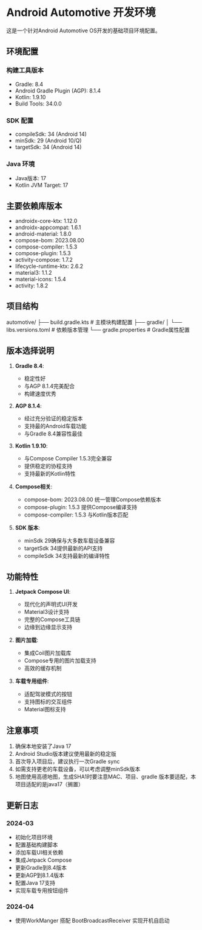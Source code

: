 # Android Automotive 开发环境

这是一个针对Android Automotive OS开发的基础项目环境配置。

## 环境配置

### 构建工具版本
- Gradle: 8.4
- Android Gradle Plugin (AGP): 8.1.4
- Kotlin: 1.9.10
- Build Tools: 34.0.0

### SDK 配置
- compileSdk: 34 (Android 14)
- minSdk: 29 (Android 10/Q)
- targetSdk: 34 (Android 14)

### Java 环境
- Java版本: 17
- Kotlin JVM Target: 17

## 主要依赖库版本
- androidx-core-ktx: 1.12.0
- androidx-appcompat: 1.6.1
- android-material: 1.8.0
- compose-bom: 2023.08.00
- compose-compiler: 1.5.3
- compose-plugin: 1.5.3
- activity-compose: 1.7.2
- lifecycle-runtime-ktx: 2.6.2
- material3: 1.1.2
- material-icons: 1.5.4
- activity: 1.8.2

## 项目结构
automotive/
├── build.gradle.kts # 主模块构建配置
├── gradle/
│ └── libs.versions.toml # 依赖版本管理
└── gradle.properties # Gradle属性配置


## 版本选择说明

1. **Gradle 8.4**:
    - 稳定性好
    - 与AGP 8.1.4完美配合
    - 构建速度优秀

2. **AGP 8.1.4**:
    - 经过充分验证的稳定版本
    - 支持最的Android车载功能
    - 与Gradle 8.4兼容性最佳

3. **Kotlin 1.9.10**:
    - 与Compose Compiler 1.5.3完全兼容
    - 提供稳定的协程支持
    - 支持最新的Kotlin特性

4. **Compose相关**:
    - compose-bom: 2023.08.00 统一管理Compose依赖版本
    - compose-plugin: 1.5.3 提供Compose编译支持
    - compose-compiler: 1.5.3 与Kotlin版本匹配

5. **SDK 版本**:
    - minSdk 29确保与大多数车载设备兼容
    - targetSdk 34提供最新的API支持
    - compileSdk 34支持最新的编译特性

## 功能特性

1. **Jetpack Compose UI**:
    - 现代化的声明式UI开发
    - Material3设计支持
    - 完整的Compose工具链
    - 边缘到边缘显示支持

2. **图片加载**:
    - 集成Coil图片加载库
    - Compose专用的图片加载支持
    - 高效的缓存机制

3. **车载专用组件**:
    - 适配驾驶模式的按钮
    - 支持图标的交互组件
    - Material图标支持

## 注意事项

1. 确保本地安装了Java 17
2. Android Studio版本建议使用最新的稳定版
3. 首次导入项目后，建议执行一次Gradle sync
4. 如需支持更老的车载设备，可以考虑调整minSdk版本
5. 地图使用高德地图，生成SHA1时要注意MAC、项目、gradle 版本要适配，本项目适配的是java17（搁置）

## 更新日志

### 2024-03
- 初始化项目环境
- 配置基础构建脚本
- 添加车载UI相关依赖
- 集成Jetpack Compose
- 更新Gradle到8.4版本
- 更新AGP到8.1.4版本
- 配置Java 17支持 
- 实现车载专用按钮组件

### 2024-04
- 使用WorkManger 搭配 BootBroadcastReceiver 实现开机自启动